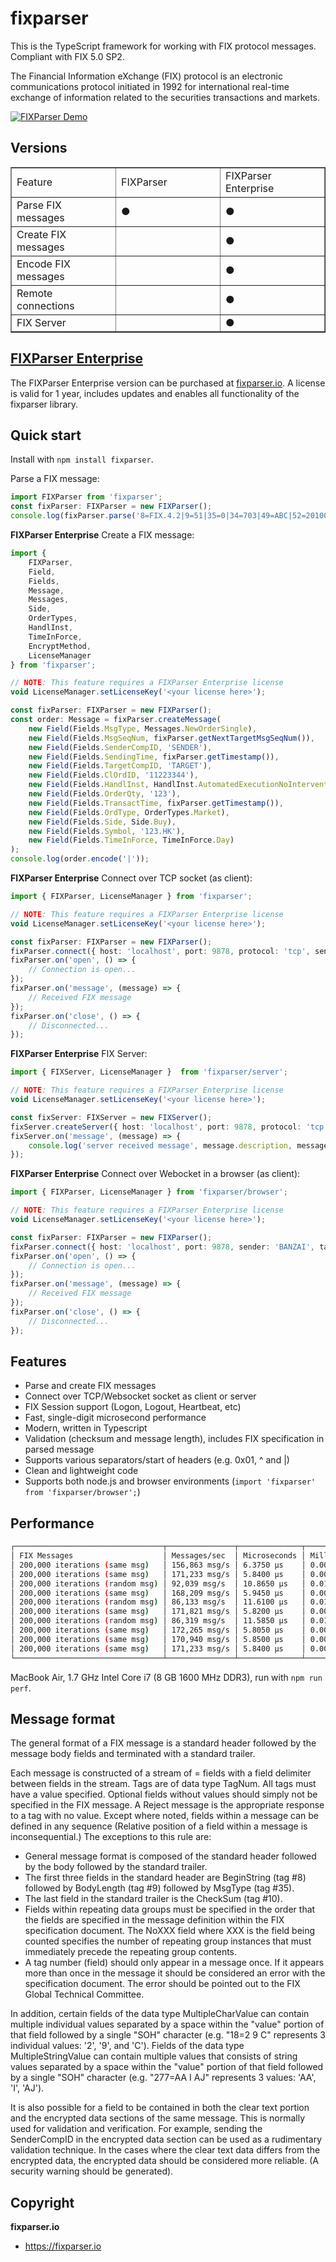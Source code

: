# fixparser

This is the TypeScript framework for working with FIX protocol messages. Compliant with FIX 5.0 SP2.

The Financial Information eXchange (FIX) protocol is an electronic communications protocol initiated in 1992 for international real-time exchange of information related to the securities transactions and markets.

[![FIXParser Demo](https://gitlab.com/logotype/fixparser/-/raw/main/badges/fixparser-demo.svg)](https://logotype.gitlab.io/fixparser/)

Versions
------------------
<table style="border-collapse: collapse; width: 100%;" border="1">
<tbody>
<tr>
<td style="width: 33.3333%;">Feature</td>
<td style="width: 33.3333%;">FIXParser</td>
<td style="width: 33.3333%;">FIXParser Enterprise</td>
</tr>
<tr>
<td style="width: 33.3333%;">Parse FIX messages</td>
<td style="width: 33.3333%;">●</td>
<td style="width: 33.3333%;">●</td>
</tr>
<tr>
<td style="width: 33.3333%;">Create FIX messages</td>
<td style="width: 33.3333%;"> </td>
<td style="width: 33.3333%;">●</td>
</tr>
<tr>
<td style="width: 33.3333%;">Encode FIX messages</td>
<td style="width: 33.3333%;"> </td>
<td style="width: 33.3333%;">●</td>
</tr>
<tr>
<td style="width: 33.3333%;">Remote connections</td>
<td style="width: 33.3333%;"> </td>
<td style="width: 33.3333%;">●</td>
</tr>
<tr>
<td style="width: 33.3333%;">FIX Server</td>
<td style="width: 33.3333%;"> </td>
<td style="width: 33.3333%;">●</td>
</tr>
</tbody>
</table>

[FIXParser Enterprise](https://fixparser.io)
-----------

The FIXParser Enterprise version can be purchased at [fixparser.io](https://fixparser.io).
A license is valid for 1 year, includes updates and enables all functionality of the fixparser library.


Quick start
-----------

Install with `npm install fixparser`.

Parse a FIX message:

```typescript
import FIXParser from 'fixparser';
const fixParser: FIXParser = new FIXParser();
console.log(fixParser.parse('8=FIX.4.2|9=51|35=0|34=703|49=ABC|52=20100130-10:53:40.830|56=XYZ|10=249|'));
```

**FIXParser Enterprise** Create a FIX message:

```typescript
import {
    FIXParser,
    Field,
    Fields,
    Message,
    Messages,
    Side,
    OrderTypes,
    HandlInst,
    TimeInForce,
    EncryptMethod,
    LicenseManager
} from 'fixparser';

// NOTE: This feature requires a FIXParser Enterprise license
void LicenseManager.setLicenseKey('<your license here>');

const fixParser: FIXParser = new FIXParser();
const order: Message = fixParser.createMessage(
    new Field(Fields.MsgType, Messages.NewOrderSingle),
    new Field(Fields.MsgSeqNum, fixParser.getNextTargetMsgSeqNum()),
    new Field(Fields.SenderCompID, 'SENDER'),
    new Field(Fields.SendingTime, fixParser.getTimestamp()),
    new Field(Fields.TargetCompID, 'TARGET'),
    new Field(Fields.ClOrdID, '11223344'),
    new Field(Fields.HandlInst, HandlInst.AutomatedExecutionNoIntervention),
    new Field(Fields.OrderQty, '123'),
    new Field(Fields.TransactTime, fixParser.getTimestamp()),
    new Field(Fields.OrdType, OrderTypes.Market),
    new Field(Fields.Side, Side.Buy),
    new Field(Fields.Symbol, '123.HK'),
    new Field(Fields.TimeInForce, TimeInForce.Day)
);
console.log(order.encode('|'));
```

**FIXParser Enterprise** Connect over TCP socket (as client):

```typescript
import { FIXParser, LicenseManager } from 'fixparser';

// NOTE: This feature requires a FIXParser Enterprise license
void LicenseManager.setLicenseKey('<your license here>');

const fixParser: FIXParser = new FIXParser();
fixParser.connect({ host: 'localhost', port: 9878, protocol: 'tcp', sender: 'BANZAI', target: 'EXEC', fixVersion: 'FIX.4.4' });
fixParser.on('open', () => {
    // Connection is open... 
});
fixParser.on('message', (message) => {
    // Received FIX message
});
fixParser.on('close', () => {
    // Disconnected...
});
```

**FIXParser Enterprise** FIX Server:

```typescript
import { FIXServer, LicenseManager }  from 'fixparser/server';

// NOTE: This feature requires a FIXParser Enterprise license
void LicenseManager.setLicenseKey('<your license here>');

const fixServer: FIXServer = new FIXServer();
fixServer.createServer({ host: 'localhost', port: 9878, protocol: 'tcp', sender: 'SERVER', target: 'CLIENT' });
fixServer.on('message', (message) => {
    console.log('server received message', message.description, message.string);
});
```

**FIXParser Enterprise** Connect over Webocket in a browser (as client):

```typescript
import { FIXParser, LicenseManager } from 'fixparser/browser';

// NOTE: This feature requires a FIXParser Enterprise license
void LicenseManager.setLicenseKey('<your license here>');

const fixParser: FIXParser = new FIXParser();
fixParser.connect({ host: 'localhost', port: 9878, sender: 'BANZAI', target: 'EXEC', fixVersion: 'FIX.4.4' });
fixParser.on('open', () => {
    // Connection is open... 
});
fixParser.on('message', (message) => {
    // Received FIX message
});
fixParser.on('close', () => {
    // Disconnected...
});
```

Features
--------
+ Parse and create FIX messages
+ Connect over TCP/Websocket socket as client or server
+ FIX Session support (Logon, Logout, Heartbeat, etc)
+ Fast, single-digit microsecond performance
+ Modern, written in Typescript
+ Validation (checksum and message length), includes FIX specification in parsed message
+ Supports various separators/start of headers (e.g. 0x01, ^ and |)
+ Clean and lightweight code
+ Supports both node.js and browser environments (`import 'fixparser' from 'fixparser/browser';`)

Performance
-----------
```bash
┌─────────────────────────────────┬───────────────┬──────────────┬──────────────┐
│ FIX Messages                    │ Messages/sec  │ Microseconds │ Milliseconds │
│ 200,000 iterations (same msg)   │ 156,863 msg/s │ 6.3750 μs    │ 0.0064 ms    │
│ 200,000 iterations (same msg)   │ 171,233 msg/s │ 5.8400 μs    │ 0.0058 ms    │
│ 200,000 iterations (random msg) │ 92,039 msg/s  │ 10.8650 μs   │ 0.0109 ms    │
│ 200,000 iterations (same msg)   │ 168,209 msg/s │ 5.9450 μs    │ 0.0059 ms    │
│ 200,000 iterations (random msg) │ 86,133 msg/s  │ 11.6100 μs   │ 0.0116 ms    │
│ 200,000 iterations (same msg)   │ 171,821 msg/s │ 5.8200 μs    │ 0.0058 ms    │
│ 200,000 iterations (random msg) │ 86,319 msg/s  │ 11.5850 μs   │ 0.0116 ms    │
│ 200,000 iterations (same msg)   │ 172,265 msg/s │ 5.8050 μs    │ 0.0058 ms    │
│ 200,000 iterations (same msg)   │ 170,940 msg/s │ 5.8500 μs    │ 0.0059 ms    │
│ 200,000 iterations (same msg)   │ 171,233 msg/s │ 5.8400 μs    │ 0.0058 ms    │
└─────────────────────────────────┴───────────────┴──────────────┴──────────────┘
```
MacBook Air, 1.7 GHz Intel Core i7 (8 GB 1600 MHz DDR3), run with `npm run perf`.

Message format
--------------

The general format of a FIX message is a standard header followed by the message body fields and terminated with a standard trailer.

Each message is constructed of a stream of <tag>=<value> fields with a field delimiter between fields in the stream. Tags are of data type TagNum. All tags must have a value specified. Optional fields without values should simply not be specified in the FIX message. A Reject message is the appropriate response to a tag with no value.
Except where noted, fields within a message can be defined in any sequence (Relative position of a field within a message is inconsequential.) The exceptions to this rule are:

- General message format is composed of the standard header followed by the body followed by the standard trailer.
- The first three fields in the standard header are BeginString (tag #8) followed by BodyLength (tag #9) followed by MsgType (tag #35).
- The last field in the standard trailer is the CheckSum (tag #10).
- Fields within repeating data groups must be specified in the order that the fields are specified in the message definition within the FIX specification document. The NoXXX field where XXX is the field being counted specifies the number of repeating group instances that must immediately precede the repeating group contents.
- A tag number (field) should only appear in a message once. If it appears more than once in the message it should be considered an error with the specification document. The error should be pointed out to the FIX Global Technical Committee.

In addition, certain fields of the data type MultipleCharValue can contain multiple individual values separated by a space within the "value" portion of that field followed by a single "SOH" character (e.g. "18=2 9 C<SOH>" represents 3 individual values: '2', '9', and 'C'). Fields of the data type MultipleStringValue can contain multiple values that consists of string values separated by a space within the "value" portion of that field followed by a single "SOH" character (e.g. "277=AA I AJ<SOH>" represents 3 values: 'AA', 'I', 'AJ').

It is also possible for a field to be contained in both the clear text portion and the encrypted data sections of the same message. This is normally used for validation and verification. For example, sending the SenderCompID in the encrypted data section can be used as a rudimentary validation technique. In the cases where the clear text data differs from the encrypted data, the encrypted data should be considered more reliable. (A security warning should be generated).

Copyright
-------

**fixparser.io**

+ https://fixparser.io